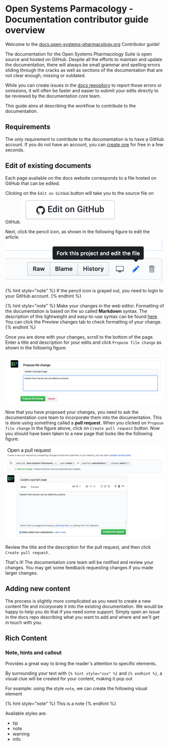 # Open Systems Parmacology - Documentation contributor guide overview

Welcome to the [docs.open-systems-pharmacology.org](http://docs.open-systems-pharmacology.org) Contributor guide!

The documentation for the Open Systems Pharmacology Suite is open source and hosted on GitHub. Despite all the efforts to maintain and update the documentation, there will always be small grammar and spelling errors sliding through the cracks as well as sections of the documentation that are not clear enough, missing or outdated.

While you can create issues in the [docs repository](https://github.com/Open-Systems-Pharmacology/docs/issues) to report those errors or omissions, it will often be faster and easier to submit your edits directly to be reviewed by the documentation core team.

This guide aims at describing the workflow to contribute to the documentation.

## Requirements

The only requirement to contribute to the documentation is to have a GitHub account. If you do not have an account, you can [create one](https://github.com/join) for free in a few seconds.

## Edit of existing documents

Each page available on the docs website corresponds to a file hosted on GitHub that can be edited.

Clicking on the `Edit on GitHub` button will take you to the source file on GitHub.![Edit on GitHub](/assets/images/edit-github.png)

Next, click the pencil icon, as shown in the following figure to edit the article.![Edit](/assets/images/editicon.png)

{% hint style="note" %}
If the pencil icon is grayed out, you need to login to your GitHub account.
{% endhint %}

{% hint style="note" %}
Make your changes in the web editor. Formatting of the documentation is based on the so called **Markdown** syntax. 
The description of this lightweight and easy-to-use syntax can be found [here](https://guides.github.com/features/mastering-markdown/).
You can click the Preview changes tab to check formatting of your change.
{% endhint %}

Once you are done with your changes, scroll to the bottom of the page. Enter a title and description for your edits and click `Propose file change` as shown in the following figure:

![Propose file change](/assets/images/submit-pull-request.png)

Now that you have proposed your changes, you need to ask the documentation core team to incorporate them into the documentation.
This is done using something called a **pull request**. When you clicked on `Propose file change` in the figure above, click on `Create pull request` button. Now you should have been taken to a new page that looks like the following figure:

![Open pull request](/assets/images/open-pull-request.png)

Review the title and the description for the pull request, and then click `Create pull request`.

That's it! The documentation core team will be notified and review your changes. You may get some feedback requesting changes if you made larger changes.

## Adding new content

The process is slightly more complicated as you need to create a new content file and incorporate it into the existing documentation. We would be happy to help you do that if you need some support. Simply open an issue in the docs repo describing what you want to add and where and we'll get in touch with you.

## Rich Content

### Note, hints and callout

Provides a great way to bring the reader's attention to specific elements. 

By surrounding your text with `{% hint style="xxx" %}` and `{% endhint %}`, a visual clue will be created for your content, making it pop out

For example: using the style `note`, we can create the following visual element

{% hint style="note" %}
This is a note
{% endhint %}

Available styles are:
 * tip
 * note
 * warning
 * info



